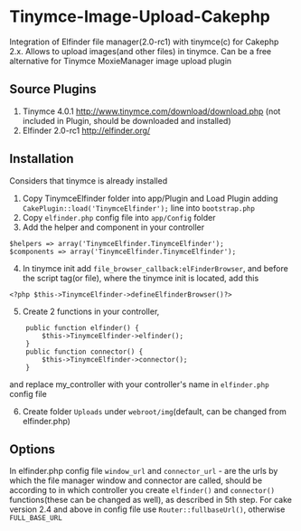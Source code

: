 Tinymce-Image-Upload-Cakephp
============================


Integration of Elfinder file manager(2.0-rc1) with tinymce(c) for Cakephp 2.x.
Allows to upload images(and other files) in tinymce. Can be a free alternative for Tinymce MoxieManager image upload plugin

## Source Plugins
1. Tinymce 4.0.1 http://www.tinymce.com/download/download.php (not included in Plugin, should be downloaded and installed) 
2. Elfinder 2.0-rc1 http://elfinder.org/

## Installation

Considers that tinymce is already installed 

1. Copy TinymceElfinder folder into app/Plugin and Load Plugin adding `CakePlugin::load('TinymceElfinder');` line into `bootstrap.php`
2. Copy `elfinder.php` config file into `app/Config` folder
3. Add the helper and component in your controller 
```
$helpers => array('TinymceElfinder.TinymceElfinder');
$components => array('TinymceElfinder.TinymceElfinder');
```

4. In tinymce init add `file_browser_callback:elFinderBrowser`, and before the script tag(or file), where the tinymce init is located, add this 

```
<?php $this->TinymceElfinder->defineElfinderBrowser()?>
```
5. Create 2 functions in your controller,  
```
	public function elfinder() {
		$this->TinymceElfinder->elfinder();
	}
	public function connector() {
		$this->TinymceElfinder->connector();
	}
```

  and replace my_controller with your controller's name in `elfinder.php` config file

6. Create folder `Uploads` under `webroot/img`(default, can be changed from elfinder.php)

## Options
In elfinder.php config file 
`window_url` and  `connector_url` - are the urls by which the file manager window and connector are called, should be according to in which controller you create `elfinder()` and `connector()` functions(these can be changed as well), as described in 5th step.
For cake version 2.4 and above in config file use `Router::fullbaseUrl()`, otherwise `FULL_BASE_URL`









